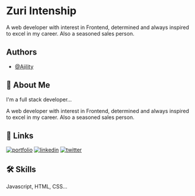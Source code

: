 # Zuri Intenship

A web developer with interest in Frontend, determined and always inspired to excel in my career. Also a seasoned sales person.

## Authors

- [@Ajility](https://www.github.com/Ajility)

## 🚀 About Me

I'm a full stack developer...

A web developer with interest in Frontend, determined and always inspired to excel in my career. Also a seasoned sales person.

## 🔗 Links

[![portfolio](https://img.shields.io/badge/my_portfolio-000?style=for-the-badge&logo=ko-fi&logoColor=white)](https://github.com/Ajility)
[![linkedin](https://img.shields.io/badge/linkedin-0A66C2?style=for-the-badge&logo=linkedin&logoColor=white)](https://www.linkedin.com/in/chidera-theodora-a57a0ab6?lipi=urn%3Ali%3Apage%3Ad_flagship3_profile_view_base_contact_details%3BPAgiurJkQTagRpj1%2BuRt8Q%3D%3D)
[![twitter](https://img.shields.io/badge/twitter-1DA1F2?style=for-the-badge&logo=twitter&logoColor=white)](https://twitter.com/Ajility4)

## 🛠 Skills

Javascript, HTML, CSS...
